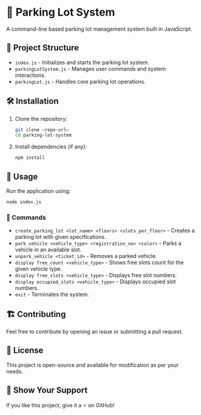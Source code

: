 # 🚗 Parking Lot System

A command-line based parking lot management system built in JavaScript.

## 📂 Project Structure

- `index.js` - Initializes and starts the parking lot system.
- `parkingLotSystem.js` - Manages user commands and system interactions.
- `parkingLot.js` - Handles core parking lot operations.

## 🛠 Installation

1. Clone the repository:
   ```sh
   git clone <repo-url>
   cd parking-lot-system
   ```
2. Install dependencies (if any):
   ```sh
   npm install
   ```

## 🚀 Usage

Run the application using:
```sh
node index.js
```

### 🔹 Commands

- `create_parking_lot <lot_name> <floors> <slots_per_floor>` - Creates a parking lot with given specifications.
- `park_vehicle <vehicle_type> <registration_no> <color>` - Parks a vehicle in an available slot.
- `unpark_vehicle <ticket_id>` - Removes a parked vehicle.
- `display free_count <vehicle_type>` - Shows free slots count for the given vehicle type.
- `display free_slots <vehicle_type>` - Displays free slot numbers.
- `display occupied_slots <vehicle_type>` - Displays occupied slot numbers.
- `exit` - Terminates the system.

## 🏗 Contributing
Feel free to contribute by opening an issue or submitting a pull request.

## 📜 License
This project is open-source and available for modification as per your needs.

## 🌟 Show Your Support
If you like this project, give it a ⭐ on GitHub!


